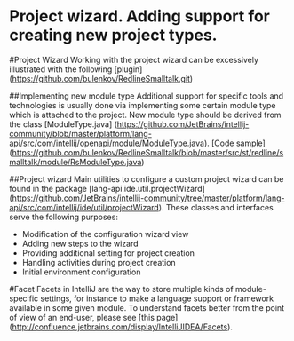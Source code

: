 Project wizard. Adding support for creating new project types.
===============

#Project Wizard
Working with the project wizard can be excessively illustrated with the following
[plugin] (https://github.com/bulenkov/RedlineSmalltalk.git)

##Implementing new module type
Additional support for specific tools and technologies is usually done via implementing some certain module type which is attached to the project.
New module type should be derived from the class
[ModuleType.java] (https://github.com/JetBrains/intellij-community/blob/master/platform/lang-api/src/com/intellij/openapi/module/ModuleType.java).
[Code sample] (https://github.com/bulenkov/RedlineSmalltalk/blob/master/src/st/redline/smalltalk/module/RsModuleType.java)

##Project wizard
Main utilities to configure a custom project wizard can be found in the package
[lang-api.ide.util.projectWizard] (https://github.com/JetBrains/intellij-community/tree/master/platform/lang-api/src/com/intellij/ide/util/projectWizard).
These classes and interfaces serve the following purposes:
* Modification of the configuration wizard view
* Adding new steps to the wizard
* Providing additional setting for project creation
* Handling activities during project creation
* Initial environment configuration

#Facet
Facets in IntelliJ are the way to store multiple kinds of module-specific settings, for instance to make a language support or framework available in some given module.
To understand facets better from the point of view of an end-user, please see
[this page] (http://confluence.jetbrains.com/display/IntelliJIDEA/Facets).




